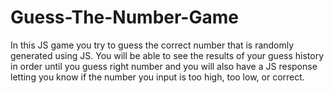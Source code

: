 # Guess-The-Number-Game

In this JS game you try to guess the correct number that is randomly generated using JS. You will be able to see the results of your guess history in order until you guess right number and you will also have a JS response letting you know if the number you input is too high, too low, or correct.
